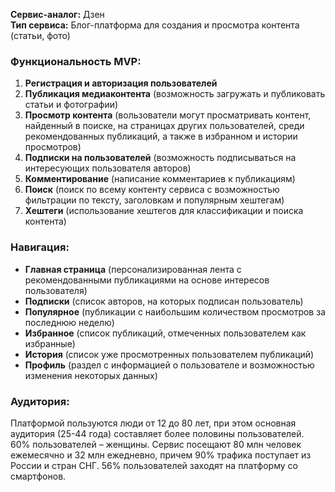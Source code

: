 **Сервис-аналог:** Дзен  
**Тип сервиса:** Блог-платформа для создания и просмотра контента (статьи, фото)

### Функциональность MVP:
1. **Регистрация и авторизация пользователей**
2. **Публикация медиаконтента** (возможность загружать и публиковать статьи и фотографии)
3. **Просмотр контента** (вользователи могут просматривать контент, найденный в поиске, на страницах других пользователей, среди рекомендованных публикаций, а также в избранном и истории просмотров)
4. **Подписки на пользователей** (возможность подписываться на интересующих пользователя авторов)
5. **Комментирование** (написание комментариев к публикациям)
6. **Поиск** (поиск по всему контенту сервиса с возможностью фильтрации по тексту, заголовкам и популярным хештегам)
7. **Хештеги** (использование хештегов для классификации и поиска контента)

### Навигация:
- **Главная страница** (персонализированная лента с рекомендованными публикациями на основе интересов пользователя)
- **Подписки** (список авторов, на которых подписан пользователь)
- **Популярное** (публикации с наибольшим количеством просмотров за последнюю неделю)
- **Избранное** (список публикаций, отмеченных пользователем как избранные)
- **История** (список уже просмотренных пользователем публикаций)
- **Профиль** (раздел с информацией о пользователе и возможностью изменения некоторых данных)

### Аудитория:
Платформой пользуются люди от 12 до 80 лет, при этом основная аудитория (25-44 года) составляет более половины пользователей. 60% пользователей – женщины. Сервис посещают 80 млн человек ежемесячно и 32 млн ежедневно, причем 90% трафика поступает из России и стран СНГ. 56% пользователей заходят на платформу со смартфонов.
